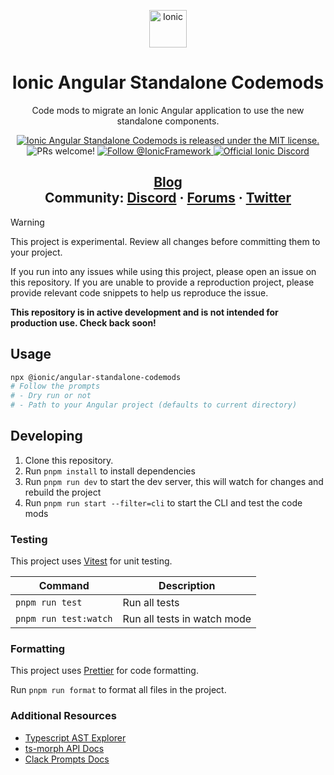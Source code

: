 <p align="center">
  <a href="#">
    <img alt="Ionic" src="https://github.com/ionic-team/ionic-angular-standalone-codemods/blob/main/.github/assets/logo.png?raw=true" width="60" />
  </a>
</p>

<h1 align="center">
  Ionic Angular Standalone Codemods
</h1>

<p align="center">
Code mods to migrate an Ionic Angular application to use the new standalone components.
</p>

<p align="center">
  <a href="https://github.com/ionic-team/ionic-angular-standalone-codemods/blob/main/LICENSE">
    <img src="https://img.shields.io/badge/license-MIT-blue.svg" alt="Ionic Angular Standalone Codemods is released under the MIT license." />
  </a>
  <img src="https://img.shields.io/badge/PRs-welcome-brightgreen.svg" alt="PRs welcome!" />
  <a href="https://twitter.com/Ionicframework">
    <img src="https://img.shields.io/twitter/follow/ionicframework.svg?label=Follow%20@IonicFramework" alt="Follow @IonicFramework">
  </a>
  <a href="https://ionic.link/discord">
    <img src="https://img.shields.io/discord/520266681499779082?color=7289DA&label=%23ionic&logo=discord&logoColor=white" alt="Official Ionic Discord" />
  </a>
</p>

<h2 align="center">
  <a href="https://blog.ionicframework.com/">Blog</a>
  <br />
  Community:
  <a href="https://ionic.link/discord">Discord</a>
  <span> · </span>
  <a href="https://forum.ionicframework.com/">Forums</a>
  <span> · </span>
  <a href="https://twitter.com/Ionicframework">Twitter</a>
</h2>

> [!WARNING]
> This project is experimental. Review all changes before committing them to your project.

If you run into any issues while using this project, please open an issue on this repository. If you are unable to provide a reproduction project, please provide relevant code snippets to help us reproduce the issue.

**This repository is in active development and is not intended for production use. Check back soon!**

## Usage

```bash
npx @ionic/angular-standalone-codemods
# Follow the prompts
# - Dry run or not
# - Path to your Angular project (defaults to current directory)
```

## Developing

1. Clone this repository.
2. Run `pnpm install` to install dependencies
3. Run `pnpm run dev` to start the dev server, this will watch for changes and rebuild the project
4. Run `pnpm run start --filter=cli` to start the CLI and test the code mods

### Testing

This project uses [Vitest](https://vitest.dev/) for unit testing.

| Command               | Description                 |
| --------------------- | --------------------------- |
| `pnpm run test`       | Run all tests               |
| `pnpm run test:watch` | Run all tests in watch mode |

### Formatting

This project uses [Prettier](https://prettier.io/) for code formatting.

Run `pnpm run format` to format all files in the project.

### Additional Resources

- [Typescript AST Explorer](https://ts-ast-viewer.com/)
- [ts-morph API Docs](https://ts-morph.com/)
- [Clack Prompts Docs](https://github.com/natemoo-re/clack/tree/main/packages/prompts#readme)
